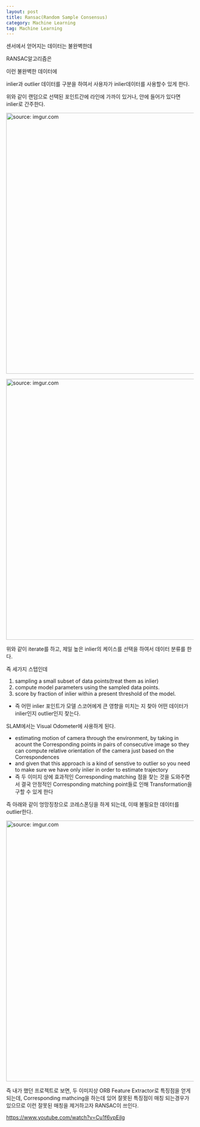 ```yaml
---
layout: post
title: Ransac(Random Sample Consensus)
category: Machine Learning
tag: Machine Learning
---
```


센서에서 얻어지는 데이터는 불완벽한데

RANSAC알고리즘은

이런 불완벽한 데이터에

inlier과 outlier 데이터를 구분을 하여서 사용자가 inlier데이터를 사용할수 있게 한다.

위와 같이 랜덤으로 선택된 포인트간에 라인에 가까이 있거나, 안에 들어가 있다면 inlier로 간주한다.


<a href="https://postimg.cc/BXvhbZj7"><img src="https://i.postimg.cc/J4NSTGM8/Screen-Shot-2021-04-07-at-10-00-56-PM.png" width="700px" title="source: imgur.com" /><a>


<a href="https://postimg.cc/MMFC59rV"><img src="https://i.postimg.cc/1Xmy9TGC/Screen-Shot-2021-04-07-at-10-14-44-PM.png" width="700px" title="source: imgur.com" /><a>

위와 같이 iterate를 하고, 제일 높은 inlier의 케이스를 선택을 하여서 데이터 분류를 한다.

즉 세가지 스텝인데

1. sampling a small subset of data points(treat them as inlier)
2. compute model parameters using the sampled data points.
3. score by fraction of inlier within a present threshold of the model.
  - 즉 어떤 inlier 포인트가 모델 스코어에게 큰 영향을 미치는 지 찾아 어떤 데이터가 inlier인지 outlier인지 찾는다.

SLAM에서는 Visual Odometer에 사용하게 된다.
 - estimating motion of camera through the environment, by taking in acount the Corresponding points in pairs of consecutive image so they can compute relative orientation of the camera just based on the Correspondences
 - and given that this approach is a kind of senstive to outlier so you need to make sure we have only inlier in order to estimate trajectory
 - 즉 두 이미지 상에 효과적인 Corresponding matching 점을 찾는 것을 도와주면서 결국 안정적인 Corresponding matching point들로 인해 Transformation을 구할 수 있게 한다

 즉 아래와 같이 엉망징창으로 코레스폰딩을 하게 되는데, 이때 불필요한 데이터를 outlier한다.

<a href="https://postimg.cc/V5jVhsTd"><img src="https://i.postimg.cc/9XSHrrYt/Screen-Shot-2021-04-07-at-10-33-57-PM.png" width="700px" title="source: imgur.com" /><a>

즉 내가 했던 프로젝트로 보면, 두 이미지상 ORB Feature Extractor로 특징점을 얻게 되는데, Corresponding mathcing을 하는데 있어 잘못된 특징점이 매칭 되는경우가 있으므로 이런 잘못된 매칭을 제거하고자 RANSAC이 쓰인다.

  https://www.youtube.com/watch?v=Cu1f6vpEilg
